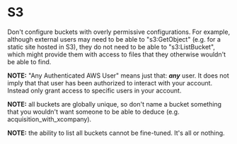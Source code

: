 # S3

Don't configure buckets with overly permissive configurations. For example, although external users may need to be able to "s3:GetObject" (e.g. for a static site hosted in S3), they do not need to be able to "s3:ListBucket", which might provide them with access to files that they otherwise wouldn't be able to find.

**NOTE:** "Any Authenticated AWS User" means just that: ***any*** user. It does not imply that that user has been authorized to interact with your account. Instead only grant access to specific users in your account.

**NOTE:** all buckets are globally unique, so don't name a bucket something that you wouldn't want someone to be able to deduce (e.g. acquisition_with_xcompany).

**NOTE:** the ability to list all buckets cannot be fine-tuned. It's all or nothing.
